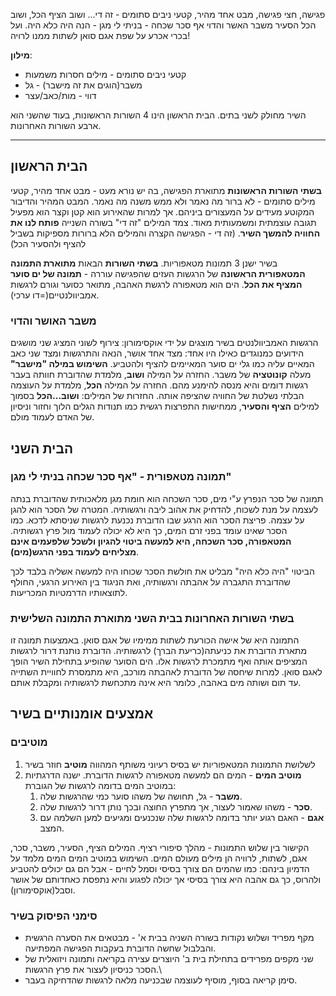 פגישה, חצי פגישה, מבט אחד מהיר,
קטעי ניבים סתומים - זה די...
ושוב הציף הכל, ושוב הכל הסעיר
משבר האשר והדוי
אף סכר שכחה - בניתי לי מגן - 
הנה היה כלא היה.
ועל בכרי אכרע על שפת אגם סואן
לשתות ממנו לרויה!

**מילון**:
* קטעי ניבים סתומים - מילים חסרות משמעות
* משבר(הוגים את זה מישבר) - גל
* דווי - מות/כאב/עצר

השיר מחולק לשני בתים.
הבית הראשון הינו 4 השורות הראשונות, בעוד שהשני הוא ארבע השורות האחרונות.
***
## הבית הראשון
**בשתי השורות הראשונות** מתוארת הפגישה, בה יש נורא מעט - מבט אחד מהיר, קטעי מילים סתומים - לא ברור מה נאמר ולא ממש משנה מה נאמר. המבט המהיר והדיבור המקוטע מעידים על המעצורים ביניהם. אך למרות שהאירוע הוא קטן וקצר הוא מפעיל תגובה עוצמתית ומשמעותית מאוד.
צמד המילים "זה די" בשורה השנייה **פותח לנו את החוויה להמשך השיר**. (זה די - הפגישה הקצרה והמילים הלא ברורות מספיקות בשביל להציף ולהסעיר הכל)

בשיר ישנן 3 תמונות מטאפוריות.
**בשתי השורות** הבאות **מתוארת התמונה המטאפורית הראשונה** של הרגשות העזים שהפגישה עוררה - **תמונה של ים סוער המציף את הכל**. הים הוא מטאפורה לרגשת האהבה, מתואר כסוער וגורם לרגשות אמביוולנטיים(=דו ערכי).

### משבר האושר והדוי
הרגשות האמביוולנטים בשיר מוצגים על ידי אוקסימורון: צירוף לשוני המציג שני מושגים הידועים כמנוגדים כאילו היו אחד: מצד אחד אושר, הנאה והתרגשות ומצד שני כאב המאיים עליה כמו גלי ים סוער המאיימים להציף ולהטביע.
**השימוש במילה "מישבר"** מעלה **קונוטציה** של משבר.
החזרה על המילה **ושוב**, מלמדת שהדוברת חוותה בעבר רגשות דומים והיא מנסה להימנע מהם.
החזרה על המילה **הכל**, מלמדת על העוצמה הבלתי נשלטת של החוויה שהציפה אותה.
החזרות של המילים: **ושוב...הכל** בסמוך למילים **הציף והסעיר**, ממחישות התפרצות רגשית כמו תנודות הגלים הלוך וחזור וניסיון של האדם לעמוד מולם.

## הבית השני
### תמונה מטאפורית - "אף סכר שכחה בניתי לי מגן"
תמונה של סכר הנפרץ ע"י מים, סכר השכחה הוא חומת מגן מלאכותית שהדוברת בנתה לעצמה על מנת לשכוח, להדחיק את אהוב ליבה ורגשותיה. המטרה של הסכר הוא להגן על עצמה. פריצת הסכר הוא הרגע שבו הדוברת נכנעת לרגשות שניסתא לדכא. כמו הסכר שאינו עומד בפני זרם המים, כך היא לא יכולה לעמוד מול פרץ רגשותיה. **המטאפורה, סכר השכחה, היא למעשה ביטוי להגיון ולשכל שלפעמים אינם מצליחים לעמוד בפני הרגש(מים)**.

הביטוי "היה כלא היה" מבליט את חולשת הסכר שכוחו היה למעשה אשליה בלבד לכך שהדוברת התגברה על אהבתה ורגשותיה, ואת הניגוד בין האירוע הרגעי, החולף לתוצאותיו הדרמטיות המכריעות.

### בשתי השורות האחרונות בבית השני מתוארת התמונה השלישית
התמונה היא של אישה הכורעת לשתות ממימיו של אגם סואן. באמצעות תמונה זו מתארת הדוברת את כניעתה(כריעת הברך) לרגשותיה. הדוברת נותנת דרור לרגשות המציפים אותה ואף מתמכרת לרגשות אלו. הים הסוער שהופיע בתחילת השיר הופך לאגם סואן. למרות שיחסה של הדוברת לאהבתה מורכב, היא מתמסרת לחוויית השתייה עד תום ושותה מים באהבה, כלומר היא אינה מתכחשת לרגשותיה ומקבלת אותם.

## אמצעים אומנותיים בשיר
### מוטיבים
1. לשלושת התמונות המטאפוריות יש בסיס רעיוני משותף המהווה **מוטיב** חוזר בשיר
2. **מוטיב המים** - המים הם למעשה מטאפורה לרגשות הדוברת. ישנה הדרגתיות במוטיב המים בדומה לרגשות של הגוברת:
	1. **משבר** - גל, תחושה של משהו סוער כמי שהרגשות שלה.
	2. **סכר** - משהו שאמור לעצור, אך מתפרץ החוצה ובכך נותן דרור לרגשות שלה.
	3. **אגם** - האגם רגוע יותר בדומה לרגשות שלה שנכנעים ומגיעים למען השלמה עם המצב.

הקישור בין שלוש התמונות - מהלך סיפורי רציף.
המילים הציף, הסעיר, משבר, סכר, אגם, לשתות, לרוויה הן מילים מעולם המים. השימוש במוטיב המים המים מלמד על הדמיון בינהם: כמו שהמים הם צורך בסיסי וסמל לחיים - אבל הם גם יכולים להטביע ולהרוס, כך גם אהבה היא צורך בסיסי אך יכולה לפגוע והיא נתפסת כאחדותם של אושר וסבל(אוקסימורון).

### סימני הפיסוק בשיר
- מקף מפריד ושלוש נקודות בשורה השניה בבית א' - מבטאים את הסערה הרגשית והבלבול שחשה הדוברת בעקבות הפגישה המפתיעה.
- שני מקפים מפרידים בתחילת בית ב' היוצרים עצירה בקריאה ותמונה ויזואלית של הסכר כניסיון לעצור את פרץ הרגשות.\
- סימן קריאה בסוף, מוסיף לעוצמה שבכניעה מלאה לרגשות שהדחיקה בעבר.